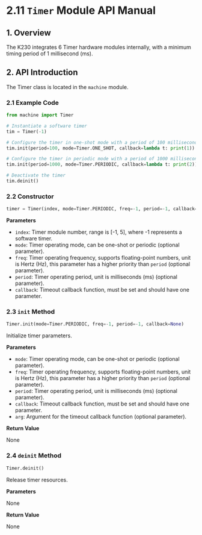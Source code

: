 # 2.11 `Timer` Module API Manual

## 1. Overview

The K230 integrates 6 Timer hardware modules internally, with a minimum timing period of 1 millisecond (ms).

## 2. API Introduction

The Timer class is located in the `machine` module.

### 2.1 Example Code

```python
from machine import Timer

# Instantiate a software timer
tim = Timer(-1)

# Configure the timer in one-shot mode with a period of 100 milliseconds, callback function prints 1
tim.init(period=100, mode=Timer.ONE_SHOT, callback=lambda t: print(1))

# Configure the timer in periodic mode with a period of 1000 milliseconds, callback function prints 2
tim.init(period=1000, mode=Timer.PERIODIC, callback=lambda t: print(2))

# Deactivate the timer
tim.deinit()
```

### 2.2 Constructor

```python
timer = Timer(index, mode=Timer.PERIODIC, freq=-1, period=-1, callback=None)
```

**Parameters**

- `index`: Timer module number, range is [-1, 5], where -1 represents a software timer.
- `mode`: Timer operating mode, can be one-shot or periodic (optional parameter).
- `freq`: Timer operating frequency, supports floating-point numbers, unit is Hertz (Hz), this parameter has a higher priority than `period` (optional parameter).
- `period`: Timer operating period, unit is milliseconds (ms) (optional parameter).
- `callback`: Timeout callback function, must be set and should have one parameter.

### 2.3 `init` Method

```python
Timer.init(mode=Timer.PERIODIC, freq=-1, period=-1, callback=None)
```

Initialize timer parameters.

**Parameters**

- `mode`: Timer operating mode, can be one-shot or periodic (optional parameter).
- `freq`: Timer operating frequency, supports floating-point numbers, unit is Hertz (Hz), this parameter has a higher priority than `period` (optional parameter).
- `period`: Timer operating period, unit is milliseconds (ms) (optional parameter).
- `callback`: Timeout callback function, must be set and should have one parameter.
- `arg`: Argument for the timeout callback function (optional parameter).

**Return Value**

None

### 2.4 `deinit` Method

```python
Timer.deinit()
```

Release timer resources.

**Parameters**

None

**Return Value**

None
